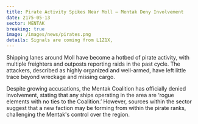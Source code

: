 ```yaml
---
title: Pirate Activity Spikes Near Moll – Mentak Deny Involvement
date: 2175-05-13
sector: MENTAK
breaking: true
image: /images/news/pirates.png
details: Signals are coming from L1Z1X, 
---
```


Shipping lanes around Moll have become a hotbed of pirate activity, with multiple freighters and outposts reporting raids in the past cycle. The attackers, described as highly organized and well-armed, have left little trace beyond wreckage and missing cargo.

Despite growing accusations, the Mentak Coalition has officially denied involvement, stating that any ships operating in the area are ‘rogue elements with no ties to the Coalition.’ However, sources within the sector suggest that a new faction may be forming from within the pirate ranks, challenging the Mentak's control over the region.